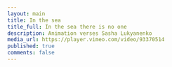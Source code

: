 ```yaml
---
layout: main
title: In the sea
title_full: In the sea there is no one
description: Animation verses Sasha Lukyanenko
media_url: https://player.vimeo.com/video/93370514
published: true
comments: false
---
```

